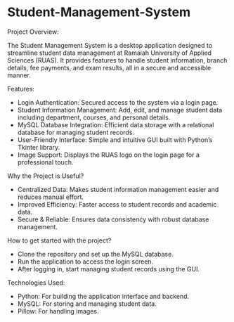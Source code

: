 # Student-Management-System

Project Overview:

The Student Management System is a desktop application designed to streamline student data management at Ramaiah University of Applied Sciences (RUAS). It provides features to handle student information, branch details, fee payments, and exam results, all in a secure and accessible manner.

Features:

- Login Authentication: Secured access to the system via a login page.
- Student Information Management: Add, edit, and manage student data including department, courses, and personal details.
- MySQL Database Integration: Efficient data storage with a relational database for managing student records.
- User-Friendly Interface: Simple and intuitive GUI built with Python’s Tkinter library.
- Image Support: Displays the RUAS logo on the login page for a professional touch.

Why the Project is Useful?

- Centralized Data: Makes student information management easier and reduces manual effort.
- Improved Efficiency: Faster access to student records and academic data.
- Secure & Reliable: Ensures data consistency with robust database management.

How to get started with the project? 

- Clone the repository and set up the MySQL database.
- Run the application to access the login screen.
- After logging in, start managing student records using the GUI.

Technologies Used:

- Python: For building the application interface and backend.
- MySQL: For storing and managing student data.
- Pillow: For handling images.
